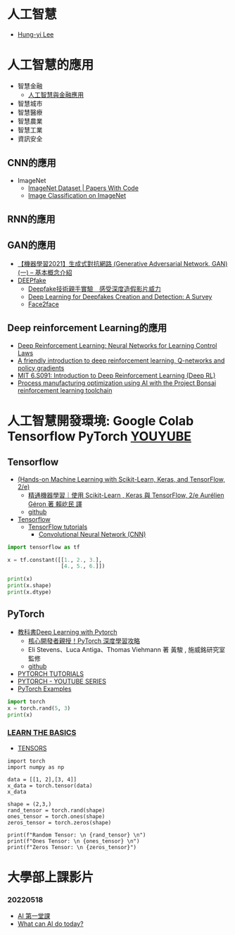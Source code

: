 # 人工智慧
- [Hung-yi Lee](https://www.youtube.com/c/HungyiLeeNTU)

# 人工智慧的應用
- 智慧金融
  - [人工智慧與金融應用](https://www.ibm.com/blogs/think/tw-zh/2019/09/27/aifinance/) 
- 智慧城市
- 智慧醫療
- 智慧農業
- 智慧工業
- 資訊安全 

## CNN的應用
- ImageNet
  - [ImageNet Dataset | Papers With Code](https://paperswithcode.com/dataset/imagenet) 
  - [Image Classification on ImageNet](https://paperswithcode.com/sota/image-classification-on-imagenet)
## RNN的應用
## GAN的應用

- [【機器學習2021】生成式對抗網路 (Generative Adversarial Network, GAN) (一) – 基本概念介紹](https://www.youtube.com/watch?v=4OWp0wDu6Xw)
- [DEEPfake]()
  - [Deepfake技術親手實驗　感受深度造假影片威力](https://www.netadmin.com.tw/netadmin/zh-tw/technology/DCF13461B4D24363A7BBE6CE61A19788)
  - [Deep Learning for Deepfakes Creation and Detection: A Survey](https://arxiv.org/abs/1909.11573)
  - [Face2face ](https://towardsdatascience.com/face2face-a-pix2pix-demo-that-mimics-the-facial-expression-of-the-german-chancellor-b6771d65bf66)
## Deep reinforcement Learning的應用
- [Deep Reinforcement Learning: Neural Networks for Learning Control Laws](https://www.youtube.com/watch?v=IUiKAD6cuTA)
- [A friendly introduction to deep reinforcement learning, Q-networks and policy gradients](https://www.youtube.com/watch?v=SgC6AZss478)
- [MIT 6.S091: Introduction to Deep Reinforcement Learning (Deep RL)](https://www.youtube.com/watch?v=zR11FLZ-O9M)
- [Process manufacturing optimization using AI with the Project Bonsai reinforcement learning toolchain](https://www.youtube.com/watch?v=Wh9ekBhU86U)

# 人工智慧開發環境: Google Colab   Tensorflow PyTorch [YOUYUBE](https://youtu.be/ObyCftNJ9Fw)

## Tensorflow 
- [(Hands-on Machine Learning with Scikit-Learn, Keras, and TensorFlow, 2/e)]()
  - [精通機器學習｜使用 Scikit-Learn , Keras 與 TensorFlow, 2/e  Aurélien Géron 著 賴屹民 譯](https://www.tenlong.com.tw/products/9789865024345?list_name=srh)
  - [github](https://github.com/ageron/handson-ml2)
- [Tensorflow ](https://www.tensorflow.org/)
  - [TensorFlow tutorials](https://www.tensorflow.org/tutorials) 
    - [Convolutional Neural Network (CNN)](https://www.tensorflow.org/tutorials/images/cnn) 

```python
import tensorflow as tf

x = tf.constant([[1., 2., 3.],
                 [4., 5., 6.]])

print(x)
print(x.shape)
print(x.dtype)
```
## PyTorch
- [教科書Deep Learning with Pytorch](https://www.manning.com/books/deep-learning-with-pytorch)
  - [核心開發者親授！PyTorch 深度學習攻略](https://www.tenlong.com.tw/products/9789863126737?list_name=srh)
  - Eli Stevens、Luca Antiga、Thomas Viehmann 著 黃駿 , 施威銘研究室 監修
  - [github](https://github.com/deep-learning-with-pytorch/dlwpt-code)
- [PYTORCH TUTORIALS](https://pytorch.org/tutorials/index.html)
- [PYTORCH - YOUTUBE SERIES](https://pytorch.org/tutorials/beginner/introyt.html)
- [PyTorch Examples](https://github.com/pytorch/examples)
```PYTHON
import torch
x = torch.rand(5, 3)
print(x)
```
### [LEARN THE BASICS](https://pytorch.org/tutorials/beginner/basics/intro.html)
- [TENSORS](https://pytorch.org/tutorials/beginner/basics/tensorqs_tutorial.html)
```
import torch
import numpy as np

data = [[1, 2],[3, 4]]
x_data = torch.tensor(data)
x_data

shape = (2,3,)
rand_tensor = torch.rand(shape)
ones_tensor = torch.ones(shape)
zeros_tensor = torch.zeros(shape)

print(f"Random Tensor: \n {rand_tensor} \n")
print(f"Ones Tensor: \n {ones_tensor} \n")
print(f"Zeros Tensor: \n {zeros_tensor}")
```
# 大學部上課影片

### 20220518
- [AI 第一堂課](https://youtu.be/rLx7wMWAH7g)
- [What can AI do today? ](https://youtu.be/HxfMbrolH4g)
